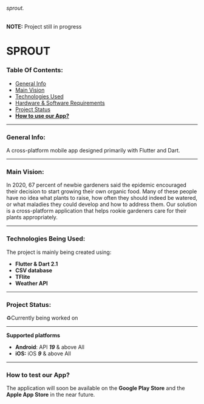 ###### sprout.

**NOTE:** Project still in progress
# SPROUT

### Table Of Contents:
- [General Info](#general-info)
- [Main Vision](#main-vision)
- [Technologies Used](#technologies-being-used)
- [Hardware & Software Requirements](#hardware-and-software-requirements)
- [Project Status](#project-status)
- [**How to use our App?**](#how-to-test-our-app)


---
### General Info:
A cross-platform mobile app designed primarily with Flutter and Dart.

---

### Main Vision:
In 2020, 67 percent of newbie gardeners said the epidemic encouraged their decision to start growing their own organic food.
Many of these people have no idea what plants to raise, how often they should indeed be watered, or what maladies they could develop and how to address them.
Our solution is a cross-platform application that helps rookie gardeners care for their plants appropriately.

---

### Technologies Being Used: 
The project is mainly being created using:
- **Flutter & Dart 2.1**
- **CSV database**
- **TFlite**
- **Weather API**

---

### Project Status: 
♻️Currently being worked on

---

**Supported platforms**

- **Android**:	API **_19_** & above	All
- **iOS:**	iOS **_9_** & above	All

---

### How to test our App?
The application will soon be available on the **Google Play Store** and the **Apple App Store** in the near future.
